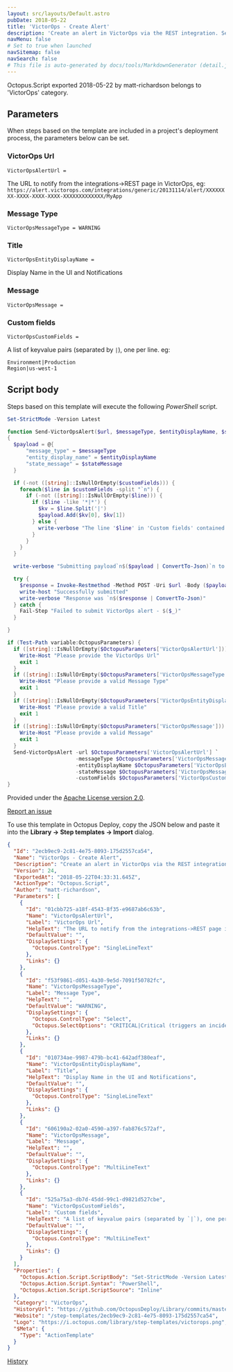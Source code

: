 ```yaml
---
layout: src/layouts/Default.astro
pubDate: 2018-05-22
title: 'VictorOps - Create Alert'
description: 'Create an alert in VictorOps via the REST integration. See [VictorOps docs](https://help.victorops.com/knowledge-base/victorops-restendpoint-integration/) for details.'
navMenu: false
# Set to true when launched
navSitemap: false
navSearch: false
# This file is auto-generated by docs/tools/MarkdownGenerator (detail.js)
---
```


Octopus.Script exported 2018-05-22 by matt-richardson belongs to 'VictorOps' category.

## Parameters

When steps based on the template are included in a project's deployment process, the parameters below can be set.


<div class="param">

### VictorOps Url

`VictorOpsAlertUrl = `

The URL to notify from the integrations->REST page in VictorOps, eg: `https://alert.victorops.com/integrations/generic/20131114/alert/XXXXXXXX-XXXX-XXXX-XXXX-XXXXXXXXXXXXX/MyApp`

</div>
        
<div class="param">

### Message Type

`VictorOpsMessageType = WARNING`



</div>
        
<div class="param">

### Title

`VictorOpsEntityDisplayName = `

Display Name in the UI and Notifications

</div>
        
<div class="param">

### Message

`VictorOpsMessage = `



</div>
        
<div class="param">

### Custom fields

`VictorOpsCustomFields = `

A list of keyvalue pairs (separated by `|`), one per line. eg: 
```
Environment|Production
Region|us-west-1
```

</div>
        

## Script body

Steps based on this template will execute the following *PowerShell* script.

```powershell
Set-StrictMode -Version Latest

function Send-VictorOpsAlert($url, $messageType, $entityDisplayName, $stateMessage, $customFields)
{
  $payload = @{
      "message_type" = $messageType
      "entity_display_name" = $entityDisplayName
      "state_message" = $stateMessage
  }

  if (-not ([string]::IsNullOrEmpty($customFields))) { 
    foreach($line in $customFields -split "`n") {
      if (-not ([string]::IsNullOrEmpty($line))) { 
        if ($line -like '*|*') {
          $kv = $line.Split('|')
          $payload.Add($kv[0], $kv[1])
        } else {
          write-verbose "The line '$line' in 'Custom fields' contained invalid data. Please ensure its a list of key value pairs, separated by '|'."
        }
      }
    }
  }

  write-verbose "Submitting payload`n$($payload | ConvertTo-Json)`n to $url"

  try {
    $response = Invoke-Restmethod -Method POST -Uri $url -Body ($payload | ConvertTo-Json) -ContentType "application/json"
    write-host "Successfully submitted"
    write-verbose "Response was `n$($response | ConvertTo-Json)"
  } catch {
    Fail-Step "Failed to submit VictorOps alert - $($_)"
  }

}

if (Test-Path variable:OctopusParameters) {
  if ([string]::IsNullOrEmpty($OctopusParameters['VictorOpsAlertUrl']))  {
  	Write-Host "Please provide the VictorOps Url"
    exit 1
  }
  if ([string]::IsNullOrEmpty($OctopusParameters['VictorOpsMessageType']))  {
  	Write-Host "Please provide a valid Message Type"
    exit 1
  }
  if ([string]::IsNullOrEmpty($OctopusParameters['VictorOpsEntityDisplayName']))  {
  	Write-Host "Please provide a valid Title"
    exit 1
  }
  if ([string]::IsNullOrEmpty($OctopusParameters['VictorOpsMessage']))  {
  	Write-Host "Please provide a valid Message"
    exit 1
  }
  Send-VictorOpsAlert -url $OctopusParameters['VictorOpsAlertUrl'] `
                      -messageType $OctopusParameters['VictorOpsMessageType'] `
                      -entityDisplayName $OctopusParameters['VictorOpsEntityDisplayName'] `
                      -stateMessage $OctopusParameters['VictorOpsMessage'] `
                      -customFields $OctopusParameters['VictorOpsCustomFields']
}
```

Provided under the [Apache License version 2.0](https://github.com/OctopusDeploy/Library/blob/master/LICENSE.txt).

[Report an issue](https://github.com/OctopusDeploy/Library/issues/new?assignees=&labels=&projects=&template=bug-report.yml&title=Issue%20with%20VictorOps%20-%20Create%20Alert&step-template=VictorOps%20-%20Create%20Alert)

<div class="get-json">

To use this template in Octopus Deploy, copy the JSON below and paste it into the **Library → Step templates → Import** dialog.

```json
{
  "Id": "2ecb9ec9-2c81-4e75-8093-175d2557ca54",
  "Name": "VictorOps - Create Alert",
  "Description": "Create an alert in VictorOps via the REST integration. See [VictorOps docs](https://help.victorops.com/knowledge-base/victorops-restendpoint-integration/) for details.",
  "Version": 24,
  "ExportedAt": "2018-05-22T04:33:31.645Z",
  "ActionType": "Octopus.Script",
  "Author": "matt-richardson",
  "Parameters": [
    {
      "Id": "01cbb725-a18f-4543-8f35-e9687ab6c63b",
      "Name": "VictorOpsAlertUrl",
      "Label": "VictorOps Url",
      "HelpText": "The URL to notify from the integrations->REST page in VictorOps, eg: `https://alert.victorops.com/integrations/generic/20131114/alert/XXXXXXXX-XXXX-XXXX-XXXX-XXXXXXXXXXXXX/MyApp`",
      "DefaultValue": "",
      "DisplaySettings": {
        "Octopus.ControlType": "SingleLineText"
      },
      "Links": {}
    },
    {
      "Id": "f53f9861-d051-4a30-9e5d-7091f50782fc",
      "Name": "VictorOpsMessageType",
      "Label": "Message Type",
      "HelpText": "",
      "DefaultValue": "WARNING",
      "DisplaySettings": {
        "Octopus.ControlType": "Select",
        "Octopus.SelectOptions": "CRITICAL|Critical (triggers an incident)\nWARNING|Warning (may trigger an incident, depending on your settings)\nACKNOWLEDGEMENT|Acknowledgement (acks an incident)\nINFO|Info (creates a timeline event but does not trigger an incident)\nRECOVERY|Recovery (resolves an incident)"
      },
      "Links": {}
    },
    {
      "Id": "010734ae-9987-479b-bc41-642adf380eaf",
      "Name": "VictorOpsEntityDisplayName",
      "Label": "Title",
      "HelpText": "Display Name in the UI and Notifications",
      "DefaultValue": "",
      "DisplaySettings": {
        "Octopus.ControlType": "SingleLineText"
      },
      "Links": {}
    },
    {
      "Id": "606190a2-02a0-4590-a397-fab876c572af",
      "Name": "VictorOpsMessage",
      "Label": "Message",
      "HelpText": "",
      "DefaultValue": "",
      "DisplaySettings": {
        "Octopus.ControlType": "MultiLineText"
      },
      "Links": {}
    },
    {
      "Id": "525a75a3-db7d-45dd-99c1-d9821d527cbe",
      "Name": "VictorOpsCustomFields",
      "Label": "Custom fields",
      "HelpText": "A list of keyvalue pairs (separated by `|`), one per line. eg: \n```\nEnvironment|Production\nRegion|us-west-1\n```",
      "DefaultValue": "",
      "DisplaySettings": {
        "Octopus.ControlType": "MultiLineText"
      },
      "Links": {}
    }
  ],
  "Properties": {
    "Octopus.Action.Script.ScriptBody": "Set-StrictMode -Version Latest\n\nfunction Send-VictorOpsAlert($url, $messageType, $entityDisplayName, $stateMessage, $customFields)\n{\n  $payload = @{\n      \"message_type\" = $messageType\n      \"entity_display_name\" = $entityDisplayName\n      \"state_message\" = $stateMessage\n  }\n\n  if (-not ([string]::IsNullOrEmpty($customFields))) { \n    foreach($line in $customFields -split \"`n\") {\n      if (-not ([string]::IsNullOrEmpty($line))) { \n        if ($line -like '*|*') {\n          $kv = $line.Split('|')\n          $payload.Add($kv[0], $kv[1])\n        } else {\n          write-verbose \"The line '$line' in 'Custom fields' contained invalid data. Please ensure its a list of key value pairs, separated by '|'.\"\n        }\n      }\n    }\n  }\n\n  write-verbose \"Submitting payload`n$($payload | ConvertTo-Json)`n to $url\"\n\n  try {\n    $response = Invoke-Restmethod -Method POST -Uri $url -Body ($payload | ConvertTo-Json) -ContentType \"application/json\"\n    write-host \"Successfully submitted\"\n    write-verbose \"Response was `n$($response | ConvertTo-Json)\"\n  } catch {\n    Fail-Step \"Failed to submit VictorOps alert - $($_)\"\n  }\n\n}\n\nif (Test-Path variable:OctopusParameters) {\n  if ([string]::IsNullOrEmpty($OctopusParameters['VictorOpsAlertUrl']))  {\n  \tWrite-Host \"Please provide the VictorOps Url\"\n    exit 1\n  }\n  if ([string]::IsNullOrEmpty($OctopusParameters['VictorOpsMessageType']))  {\n  \tWrite-Host \"Please provide a valid Message Type\"\n    exit 1\n  }\n  if ([string]::IsNullOrEmpty($OctopusParameters['VictorOpsEntityDisplayName']))  {\n  \tWrite-Host \"Please provide a valid Title\"\n    exit 1\n  }\n  if ([string]::IsNullOrEmpty($OctopusParameters['VictorOpsMessage']))  {\n  \tWrite-Host \"Please provide a valid Message\"\n    exit 1\n  }\n  Send-VictorOpsAlert -url $OctopusParameters['VictorOpsAlertUrl'] `\n                      -messageType $OctopusParameters['VictorOpsMessageType'] `\n                      -entityDisplayName $OctopusParameters['VictorOpsEntityDisplayName'] `\n                      -stateMessage $OctopusParameters['VictorOpsMessage'] `\n                      -customFields $OctopusParameters['VictorOpsCustomFields']\n}",
    "Octopus.Action.Script.Syntax": "PowerShell",
    "Octopus.Action.Script.ScriptSource": "Inline"
  },
  "Category": "VictorOps",
  "HistoryUrl": "https://github.com/OctopusDeploy/Library/commits/master/step-templates//opt/buildagent/work/75443764cd38076d/step-templates/victorops-create-alert.json",
  "Website": "/step-templates/2ecb9ec9-2c81-4e75-8093-175d2557ca54",
  "Logo": "https://i.octopus.com/library/step-templates/victorops.png",
  "$Meta": {
    "Type": "ActionTemplate"
  }
}
```

[History](https://github.com/OctopusDeploy/Library/commits/master/step-templates/https://github.com/OctopusDeploy/Library/commits/master/step-templates//opt/buildagent/work/75443764cd38076d/step-templates/victorops-create-alert.json)

</div>

